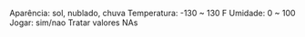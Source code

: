 Aparência: sol, nublado, chuva
Temperatura: -130 ~ 130 F
Umidade: 0 ~ 100
Jogar: sim/nao
Tratar valores NAs
